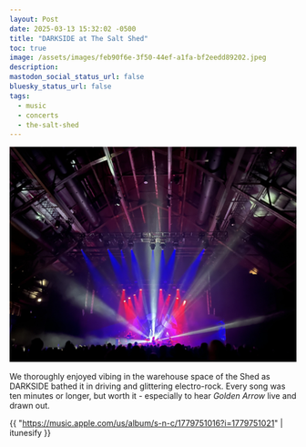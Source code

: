 ```yaml
---
layout: Post
date: 2025-03-13 15:32:02 -0500
title: "DARKSIDE at The Salt Shed"
toc: true
image: /assets/images/feb90f6e-3f50-44ef-a1fa-bf2eedd89202.jpeg
description: 
mastodon_social_status_url: false
bluesky_status_url: false
tags:
  - music
  - concerts
  - the-salt-shed
---
```



![darkside in concert](/assets/images/feb90f6e-3f50-44ef-a1fa-bf2eedd89202.jpeg)

We thoroughly enjoyed vibing in the warehouse space of the Shed as DARKSIDE bathed it in driving and glittering electro-rock. Every song was ten minutes or longer, but worth it - especially to hear _Golden Arrow_ live and drawn out.

{{ "https://music.apple.com/us/album/s-n-c/1779751016?i=1779751021" | itunesify }}
